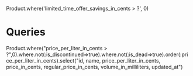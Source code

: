 Product.where('limited_time_offer_savings_in_cents > ?', 0)

# Queries

Product.where("price_per_liter_in_cents > ?",0).where.not(:is_discontinued=>true).where.not(:is_dead=>true).order(:price_per_liter_in_cents).select("id, name, price_per_liter_in_cents, price_in_cents, regular_price_in_cents, volume_in_milliliters, updated_at")